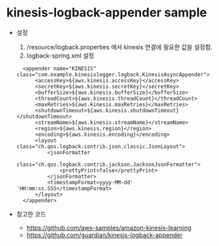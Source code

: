 ﻿# kinesis-logback-appender sample

* 설정  
  1. /resource/logback.properties 에서 kinesis 연결에 필요한 값을 설정함.
  2. logback-spring.xml 설정  
   ```
     <appender name="KINESIS" class="com.example.kinesislogger.logback.KinesisAsyncAppender">
         <accessKey>${aws.kinesis.accessKey}</accessKey>
         <secretKey>${aws.kinesis.secretKey}</secretKey>
         <bufferSize>${aws.kinesis.bufferSize}</bufferSize>
         <threadCount>${aws.kinesis.threadCount}</threadCount>
         <maxRetries>${aws.kinesis.maxRetries}</maxRetries>
         <shutdownTimeout>${aws.kinesis.shutdownTimeout}</shutdownTimeout>
         <streamName>${aws.kinesis.streamName}</streamName>
         <region>${aws.kinesis.region}</region>
         <encoding>${aws.kinesis.encoding}</encoding>
         <layout class="ch.qos.logback.contrib.json.classic.JsonLayout">
             <jsonFormatter
                     class="ch.qos.logback.contrib.jackson.JacksonJsonFormatter">
                 <prettyPrint>false</prettyPrint>
             </jsonFormatter>
             <timestampFormat>yyyy-MM-dd' 'HH:mm:ss.SSS</timestampFormat>
         </layout>
     </appender>  
    ```

* 참고한 코드 
   - https://github.com/aws-samples/amazon-kinesis-learning
   - https://github.com/guardian/kinesis-logback-appender
